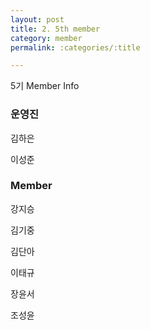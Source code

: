 ```yaml
---
layout: post
title: 2. 5th member
category: member
permalink: :categories/:title

---
```


5기 Member Info

### 운영진

김하은  

이성준

### Member

강지승  

김기중  

김단아  

이태규  

장윤서  

조성윤  